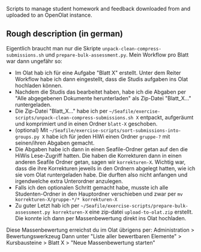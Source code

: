 Scripts to manage student homework and feedback downloaded from and uploaded to
an OpenOlat instance.

## Rough description (in german)

Eigentlich braucht man nur die Skripte `unpack-clean-compress-submissions.sh` und `prepare-bulk-assessment.py`.
Mein Workflow pro Blatt war dann ungefähr so:
- Im Olat hab ich für eine Aufgabe "Blatt X" erstellt. Unter dem Reiter
  Workflow habe ich dann eingestellt, dass die Studis aufgaben ins Olat
  hochladen können.
- Nachdem die Studis das bearbeitet haben, habe ich die Abgaben per
  "Alle abgegebenen Dokumente herunterladen" als Zip-Datei "Blatt_X..."
  runtergeladen.
- Die Zip-Datei "Blatt_X..." habe ich per
  `~/Seafile/exercise-scripts/unpack-clean-compress-submissions.sh X`
  entpackt, aufgeräumt und komprimiert und in einen Ordner `blatt-X`
  geschoben.
- (optional) Mit
  `~/Seafile/exercise-scripts/sort-submissions-into-groups.py X`
  habe ich für jeden HiWi einen Ordner `gruppe-?` mit seinen/ihren
  Abgaben gemacht.
- Die Abgaben habe ich dann in einen Seafile-Ordner getan auf den die
  HiWis Lese-Zugriff hatten. Die haben die Korrekturen dann in einen
  anderen Seafile Ordner getan, sagen wir `korrekturen-X`. Wichtig war,
  dass die ihre Korrekturen jeweils in den Ordnern abgelegt hatten, wie
  ich sie vom Olat runtergeladen habe. Die durften also nicht anfangen
  und irgendwelche extra Unterordner anzulegen.
- Falls ich den optionalen Schritt gemacht habe, musste ich alle
  Studenten-Ordner in den Hauptordner verschieben und zwar per
  `mv korrekturen-X/gruppe-*/* korrekturen-X`
- Zu guter Letzt hab ich per
  `~/Seafile/exercise-scripts/prepare-bulk-assessment.py korrekturen-X`
  eine zip-datei `upload-to-olat.zip` erstellt. Die konnte ich dann per
  Massenbewertung direkt ins Olat hochladen.

Diese Massenbewertung erreichst du im Olat übrigens per:
Administration > Bewertungswerkzeug
Dann unter
"Liste aller bewertbaren Elemente" > Kursbausteine > Blatt X >
"Neue Massenbewertung starten"

